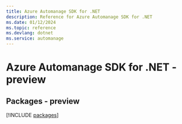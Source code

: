 ```yaml
---
title: Azure Automanage SDK for .NET
description: Reference for Azure Automanage SDK for .NET
ms.date: 01/12/2024
ms.topic: reference
ms.devlang: dotnet
ms.service: automanage
---
```

# Azure Automanage SDK for .NET - preview
## Packages - preview
[!INCLUDE [packages](automanage-index.md)]